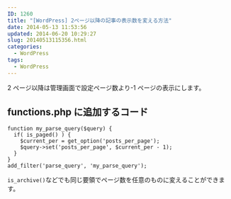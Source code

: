 ```yaml
---
ID: 1260
title: "[WordPress] 2ページ以降の記事の表示数を変える方法"
date: 2014-05-13 11:53:56
updated: 2014-06-20 10:29:27
slug: 20140513115356.html
categories:
  - WordPress
tags:
  - WordPress
---
```


2 ページ以降は管理画面で設定ページ数より-1 ページの表示にします。

<!--more-->
<h2>functions.php に追加するコード</h2>
<pre class="php"><code>function my_parse_query($query) {
  if( is_paged() ) {
    $current_per = get_option('posts_per_page');
    $query->set('posts_per_page', $current_per - 1);
  }
}
add_filter('parse_query', 'my_parse_query');</code></pre>

<code>is_archive()</code>などでも同じ要領でページ数を任意のものに変えることができます。
